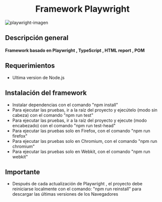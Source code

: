 <h1 align="center">  Framework Playwright </h1>


![playwright-imagen](https://user-images.githubusercontent.com/122404521/211837219-74be885d-5e23-4650-834d-3119c4c90e64.png)


<h2>  Descripción general  </h2>

<h4> Framework basado en Playwright , TypeScript , HTML report , POM <h4> 


<h2> Requerimientos  </h2>

* Ultima version de Node.js


<h2> Instalación del framework </h2>

* Instalar dependencias con el comando "npm install"
* Para ejecutar las pruebas, ir a la raíz del proyecto y ejecútelo (modo sin cabeza) con el comando "npm run test"
* Para ejecutar las pruebas, ir a la raíz del proyecto y ejecute (modo encabezado) con el comando "npm run test-head"
* Para ejecutar las pruebas solo en Firefox, con el comando "npm run firefox"
* Para ejecutar las pruebas solo en Chromium, con el comando "npm run chromium"
* Para ejecutar las pruebas solo en Webkit, con el comando "npm run webkit"

<h2> Importante </h2>

* Después de cada actualización de Playwright , el proyecto debe reiniciarse localmente con el comando: "npm run reinstall" para descargar las últimas versiones de los Navegadores




